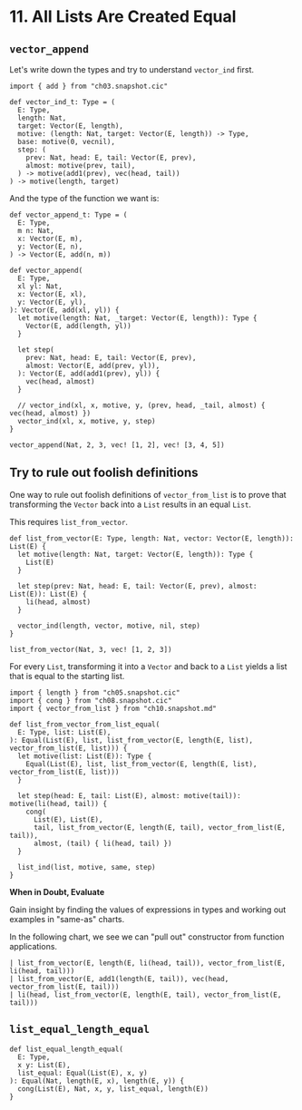 # 11. All Lists Are Created Equal

## `vector_append`

Let's write down the types and try to understand `vector_ind` first.

``` cicada
import { add } from "ch03.snapshot.cic"

def vector_ind_t: Type = (
  E: Type,
  length: Nat,
  target: Vector(E, length),
  motive: (length: Nat, target: Vector(E, length)) -> Type,
  base: motive(0, vecnil),
  step: (
    prev: Nat, head: E, tail: Vector(E, prev),
    almost: motive(prev, tail),
  ) -> motive(add1(prev), vec(head, tail))
) -> motive(length, target)
```

And the type of the function we want is:

``` cicada
def vector_append_t: Type = (
  E: Type,
  m n: Nat,
  x: Vector(E, m),
  y: Vector(E, n),
) -> Vector(E, add(n, m))
```

``` cicada
def vector_append(
  E: Type,
  xl yl: Nat,
  x: Vector(E, xl),
  y: Vector(E, yl),
): Vector(E, add(xl, yl)) {
  let motive(length: Nat, _target: Vector(E, length)): Type {
    Vector(E, add(length, yl))
  }

  let step(
    prev: Nat, head: E, tail: Vector(E, prev),
    almost: Vector(E, add(prev, yl)),
  ): Vector(E, add(add1(prev), yl)) {
    vec(head, almost)
  }

  // vector_ind(xl, x, motive, y, (prev, head, _tail, almost) { vec(head, almost) })
  vector_ind(xl, x, motive, y, step)
}

vector_append(Nat, 2, 3, vec! [1, 2], vec! [3, 4, 5])
```

## Try to rule out foolish definitions

One way to rule out foolish definitions of `vector_from_list`
is to prove that transforming the `Vector` back into a `List`
results in an equal `List`.

This requires `list_from_vector`.

``` cicada
def list_from_vector(E: Type, length: Nat, vector: Vector(E, length)): List(E) {
  let motive(length: Nat, target: Vector(E, length)): Type {
    List(E)
  }

  let step(prev: Nat, head: E, tail: Vector(E, prev), almost: List(E)): List(E) {
    li(head, almost)
  }

  vector_ind(length, vector, motive, nil, step)
}

list_from_vector(Nat, 3, vec! [1, 2, 3])
```

For every `List`, transforming it into a `Vector` and back to a `List`
yields a list that is equal to the starting list.

``` cicada
import { length } from "ch05.snapshot.cic"
import { cong } from "ch08.snapshot.cic"
import { vector_from_list } from "ch10.snapshot.md"

def list_from_vector_from_list_equal(
  E: Type, list: List(E),
): Equal(List(E), list, list_from_vector(E, length(E, list), vector_from_list(E, list))) {
  let motive(list: List(E)): Type {
    Equal(List(E), list, list_from_vector(E, length(E, list), vector_from_list(E, list)))
  }

  let step(head: E, tail: List(E), almost: motive(tail)): motive(li(head, tail)) {
    cong(
      List(E), List(E),
      tail, list_from_vector(E, length(E, tail), vector_from_list(E, tail)),
      almost, (tail) { li(head, tail) })
  }

  list_ind(list, motive, same, step)
}
```

**When in Doubt, Evaluate**

Gain insight by finding the values of expressions in types
and working out examples in "same-as" charts.

In the following chart, we see we can "pull out" constructor from function applications.

``` cicada same-as-chart
| list_from_vector(E, length(E, li(head, tail)), vector_from_list(E, li(head, tail)))
| list_from_vector(E, add1(length(E, tail)), vec(head, vector_from_list(E, tail)))
| li(head, list_from_vector(E, length(E, tail), vector_from_list(E, tail)))
```

## `list_equal_length_equal`

``` cicada
def list_equal_length_equal(
  E: Type,
  x y: List(E),
  list_equal: Equal(List(E), x, y)
): Equal(Nat, length(E, x), length(E, y)) {
  cong(List(E), Nat, x, y, list_equal, length(E))
}
```
